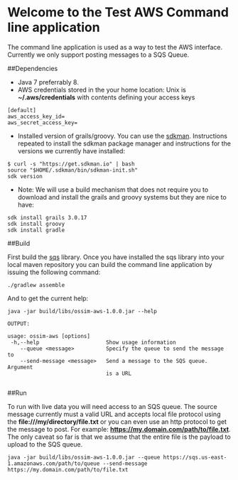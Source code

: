 # Welcome to the Test AWS Command line application

The command line application is used as a way to test the AWS interface.  Currently we only support posting messages to a SQS Queue.

##Dependencies

* Java 7 preferrably 8.
* AWS credentials stored in the your home location: Unix is **~/.aws/credentials** with contents defining your access keys

 ```
[default]
aws_access_key_id=
aws_secret_access_key= 
```

* Installed version of grails/groovy.  You can use the [sdkman](http://sdkman.io). Instructions repeated to install the sdkman package manager and instructions for the versions we currently have installed:

 ```
 $ curl -s "https://get.sdkman.io" | bash
 source "$HOME/.sdkman/bin/sdkman-init.sh"
 sdk version
 ``` 
 * Note: We will use a build mechanism that does not require you to download and install the grails and groovy systems but they are nice to have:

 ```
 sdk install grails 3.0.17
 sdk install groovy
 sdk install gradle
```

##Build

First build the [sqs](../sqs) library.  Once you have installed the sqs library into your local maven repository you can build the command line application by issuing the following command:

```
./gradlew assemble
```

And to get the current help:

```
java -jar build/libs/ossim-aws-1.0.0.jar --help

OUTPUT:

usage: ossim-aws [options]
 -h,--help                     Show usage information
    --queue <message>          Specify the queue to send the message to
    --send-message <message>   Send a message to the SQS queue.  Argument
                               is a URL
                               
```

##Run

To run with live data you will need access to an SQS queue.  The source message currently must a valid URL and accepts local file protocol using the **file:///my/directory/file.txt** or you can even use an http protocol to get the message to post.  For example: **https://my.domain.com/path/to/file.txt**.  The only caveat so far is that we assume that the entire file is the payload to upload to the SQS queue.

```
java -jar build/libs/ossim-aws-1.0.0.jar --queue https://sqs.us-east-1.amazonaws.com/path/to/queue --send-message https://my.domain.com/path/to/file.txt
```

